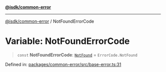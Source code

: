 [**@isdk/common-error**](../README.md)

***

[@isdk/common-error](../globals.md) / NotFoundErrorCode

# Variable: NotFoundErrorCode

> `const` **NotFoundErrorCode**: [`NotFound`](../enumerations/ErrorCode.md#notfound) = `ErrorCode.NotFound`

Defined in: [packages/common-error/src/base-error.ts:31](https://github.com/isdk/common-error.js/blob/577bb8389747251b05fc6177a60862a64b029c0d/src/base-error.ts#L31)
